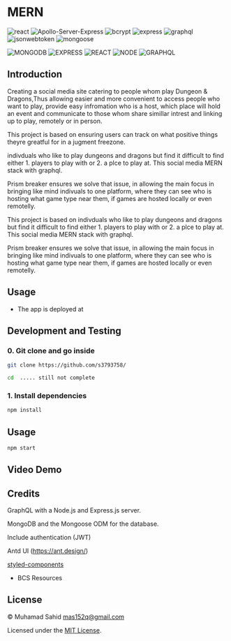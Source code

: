 # MERN

![react](https://img.shields.io/badge/18.2.0-0?label=react.js&style=for-the-badge&labelColor=white&color=black)
![Apollo-Server-Express](https://img.shields.io/badge/18.2.0-0?label=apollo-server-express&style=for-the-badge&labelColor=white&color=black)
![bcrypt](https://img.shields.io/badge/5.0.1-0?label=bcrypt&style=for-the-badge&labelColor=white&color=black)
![express](https://img.shields.io/badge/4.18.1-0?label=express&style=for-the-badge&labelColor=white&color=black)
![graphql](https://img.shields.io/badge/16.5.0-0?label=graphql&style=for-the-badge&labelColor=white&color=black)
![jsonwebtoken](https://img.shields.io/badge/8.5.1-0?label=jsonwebtoken&style=for-the-badge&labelColor=white&color=black)
![mongoose](https://img.shields.io/badge/6.4.4-0?label=mongoose&style=for-the-badge&labelColor=white&color=black)

![MONGODB](https://img.shields.io/badge/-MONGODB-orange)
![EXPRESS](https://img.shields.io/badge/-EXPRESS-orange)
![REACT](https://img.shields.io/badge/-REACT-orange)
![NODE](https://img.shields.io/badge/-NODE-orange)
![GRAPHQL](https://img.shields.io/badge/-GRAPHQL-orange)

## Introduction

Creating a social media site catering to people whom play Dungeon & Dragons,Thus allowing easier and more convenient to access people who want to play, provide easy infromation who is a host, which place will hold an event and communicate to those whom share simillar intrest and linking up to play, remotely or in person.

This project is based on ensuring users can track on what positive things theyre greatful for in a jugment freezone.

indivduals who like to play dungeons and dragons but find it difficult to find either 1. players to play with or 2. a plce to play at. This social media MERN stack with graphql.

Prism breaker ensures we solve that issue, in allowing the main focus in bringing like mind indivuals to one platform, where they can see who is hosting what game type near them, if games are hosted locally or even remotelly.

This project is based on indivduals who like to play dungeons and dragons but find it difficult to find either 1. players to play with or 2. a plce to play at. This social media MERN stack with graphql.

Prism breaker ensures we solve that issue, in allowing the main focus in bringing like mind indivuals to one platform, where they can see who is hosting what game type near them, if games are hosted locally or even remotelly.

## Usage

- The app is deployed at

## Development and Testing

### 0. Git clone and go inside

```sh
git clone https://github.com/s3793758/

cd  ..... still not complete
```

### 1. Install dependencies

```sh
npm install
```

## Usage

```sh
npm start
```

## Video Demo

## Credits

GraphQL with a Node.js and Express.js server.

MongoDB and the Mongoose ODM for the database.

Include authentication (JWT)

Antd UI (https://ant.design/)

[styled-components](https://styled-components.com/)

- BCS Resources

## License

&copy; Muhamad Sahid <mas152q@gmail.com>

Licensed under the [MIT License](./LICENSE).
